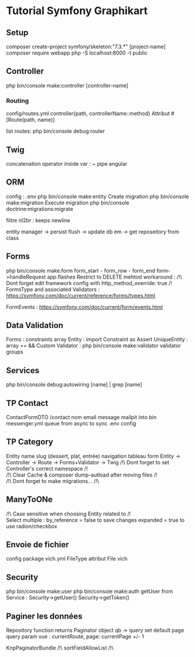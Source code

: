 # Tutorial Symfony Graphikart

## Setup

composer create-project symfony/skeleton:"7.3.\*" [project-name]
composer require webapp
php -S localhost:8000 -t public

## Controller

php bin/console make:controller [controller-name]

### Routing

config/routes.yml
controller{path, controllerName::method}
Attribut #[Route(path, name)]

list routes:
php bin/console debug:router

## Twig

concatenation operator inside var : ~
pipe angular

## ORM

config : .env
php bin/console make:entity
Create migration
php bin/console make:migration
Execute migration
php bin/console doctrine:migrations:migrate

filtre nl2br : keeps newline

entity manager -> persist
flush -> update db
em -> get reposeitory from class

## Forms

php bin/console make:form
form_start - form_row - form_end
form->handleRequest
app.flashes
Restrict to DELETE mehtod workaround : <input type="hidden" name="_method" value="DELETE">
/!\ Dont forget edit framework config with http_method_override: true /!\
FormsType and associated Validators : https://symfony.com/doc/current/reference/forms/types.html

FormEvents : https://symfony.com/doc/current/form/events.html

## Data Validation

Forms : constraints array
Entity : import Constraint as Assert
UniqueEntity : array == &&
Custom Validator : php bin/console make:validator
validator groups

## Services

php bin/console debug:autowiring [name] | grep [name]

## TP Contact

ContactFormDTO
/contact
nom email message
mailpit into bin
messenger.yml queue from async to sync
.env config

## TP Category

Entity name slug
(dessert, plat, entrée)
navigation
tableau
form
Entity -> Controller -> Route -> Forms+Validator -> Twig
/!\ Dont forget to set Controller's correct namespace /!\
/!\ Clear Cache & composer dump-autload after moving files /!\
/!\ Dont forget to make migrations... /!\

## ManyToONe

/!\ Case sensitive when choosing Entity related to /!\
Select multiple :
by_reference = false to save changes
expanded = true to use radion/checkbox

## Envoie de fichier

config package vich.yml
FileType
attribut File
vich

## Security

php bin/console make:user
php bin/console make:auth
getUser from Service : Security->getUser()
Security->getToken()

## Paginer les données

Repository function returns Paginator object
qb -> query
set default page query param
vue : currentRoute, page: currentPage +/- 1

KnpPaginatorBundle
/!\ sortFieldAllowList /!\
